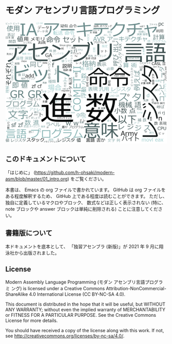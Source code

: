 # モダン アセンブリ言語プログラミング

![wordcloud](https://github.com/h-ohsaki/modern-asm/raw/master/figure/wc.png)

## このドキュメントについて

「はじめに」 (https://github.com/h-ohsaki/modern-asm/blob/master/01_intro.org) をご覧ください。

本書は、
Emacs の org ファイルで書かれています。
 GitHub は org ファイルをある程度解釈するため、
GitHub 上である程度は読むことができます。
ただし、
独自に定義しているマクロやブロック、
数式などは正しく表示されない (特に、
note ブロックや answer ブロックは単純に削除される) ことに注意してください。

## 書籍版について

本ドキュメントを底本として、
「独習アセンブラ (新版)」が 2021 年 9 月に翔泳社から出版されました。

## License

Modern Assembly Language Programming (モダン アセンブリ言語プログラミ
ング) is licensed under a Creative Commons
Attribution-NonCommercial-ShareAlike 4.0 International License (CC
BY-NC-SA 4.0).

This document is distributed in the hope that it will be useful, but
WITHOUT ANY WARRANTY; without even the implied warranty of
MERCHANTABILITY or FITNESS FOR A PARTICULAR PURPOSE.  See the Creative
Commons License for more details.

You should have received a copy of the license along with this work.
If not, see <http://creativecommons.org/licenses/by-nc-sa/4.0/>.
